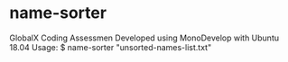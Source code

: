 # name-sorter

GlobalX Coding Assessmen
Developed using MonoDevelop with Ubuntu 18.04
Usage: $ name-sorter "unsorted-names-list.txt"
